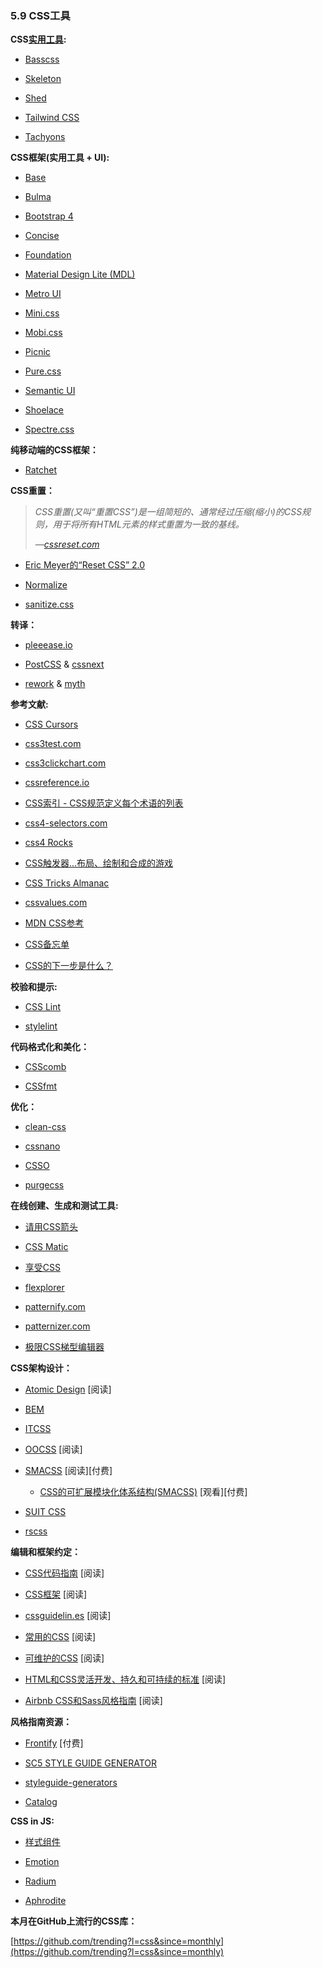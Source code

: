 ### 5.9 CSS工具

**CSS[实用工具](https://css-tricks.com/need-css-utility-library/):**

* [Basscss](http://basscss.com/)

* [Skeleton](http://getskeleton.com/)

* [Shed](http://tedconf.github.io/shed-css/)

* [Tailwind CSS](https://tailwindcss.com/)

* [Tachyons](https://github.com/tachyons-css/tachyons/)

**CSS框架(实用工具 + UI):**

* [Base](http://getbase.org/)

* [Bulma](http://bulma.io/)

* [Bootstrap 4](https://v4-alpha.getbootstrap.com/)

* [Concise](http://concisecss.com/)

* [Foundation](http://foundation.zurb.com/)

* [Material Design Lite (MDL)](http://www.getmdl.io/index.html)

* [Metro UI](http://metroui.org.ua/)

* [Mini.css](https://minicss.org/)

* [Mobi.css](http://getmobicss.com/)

* [Picnic](http://picnicss.com/)

* [Pure.css](http://purecss.io/)

* [Semantic UI](http://semantic-ui.com/)

* [Shoelace](https://shoelace.style/)

* [Spectre.css](https://picturepan2.github.io/spectre/)

**纯移动端的CSS框架：**

* [Ratchet](http://goratchet.com/)

**CSS重置：**

> *CSS重置(又叫“重置CSS”)是一组简短的、通常经过压缩(缩小)的CSS规则，用于将所有HTML元素的样式重置为一致的基线。*
> 
> *—[cssreset.com](http://cssreset.com/what-is-a-css-reset/)*

* [Eric Meyer的“Reset CSS” 2.0](https://meyerweb.com/eric/tools/css/reset/)

* [Normalize](https://necolas.github.io/normalize.css/)

* [sanitize.css](https://github.com/jonathantneal/sanitize.css)

**转译：**

* [pleeease.io](http://pleeease.io/)

* [PostCSS](https://github.com/postcss/postcss) & [cssnext](http://cssnext.io/)

* [rework](https://github.com/reworkcss/rework) & [myth](http://www.myth.io/)

**参考文献:**

* [CSS Cursors](http://csscursor.info/)

* [css3test.com](http://css3test.com/)

* [css3clickchart.com](http://css3clickchart.com/)

* [cssreference.io](http://cssreference.io/)

* [CSS索引 - CSS规范定义每个术语的列表](https://drafts.csswg.org/indexes/)

* [css4-selectors.com](http://css4-selectors.com/)

* [css4 Rocks](http://css4.rocks/)

* [CSS触发器...布局、绘制和合成的游戏](http://csstriggers.com/)

* [CSS Tricks Almanac](https://css-tricks.com/almanac/)

* [cssvalues.com](http://cssvalues.com/)

* [MDN CSS参考](https://developer.mozilla.org/en-US/docs/Web/CSS/Reference)

* [CSS备忘单](https://adam-marsden.co.uk/css-cheat-sheet/)

* [CSS的下一步是什么？](https://cssdb.org/)

**校验和提示:**

* [CSS Lint](http://csslint.net/)

* [stylelint](http://stylelint.io/)

**代码格式化和美化：**

* [CSScomb](https://github.com/csscomb/csscomb.js)

* [CSSfmt](https://github.com/morishitter/cssfmt)

**优化：**

* [clean-css](https://github.com/jakubpawlowicz/clean-css)

* [cssnano](http://cssnano.co/)

* [CSSO](http://css.github.io/csso/)

* [purgecss](https://github.com/FullHuman/purgecss)

**在线创建、生成和测试工具:**

* [请用CSS箭头](http://cssarrowplease.com/)

* [CSS Matic](http://www.cssmatic.com/)

* [享受CSS](http://enjoycss.com/)

* [flexplorer](http://bennettfeely.com/flexplorer/)

* [patternify.com](http://patternify.com)

* [patternizer.com](http://patternizer.com/)

* [极限CSS梯型编辑器](http://www.colorzilla.com/gradient-editor/)

**CSS架构设计：**

* [Atomic Design](http://atomicdesign.bradfrost.com/) \[阅读\]

* [BEM](http://getbem.com/introduction/)

* [ITCSS](https://www.xfive.co/blog/itcss-scalable-maintainable-css-architecture/)

* [OOCSS](http://oocss.org/) \[阅读\]

* [SMACSS](https://smacss.com/) \[阅读\]\[付费\]

  * [CSS的可扩展模块化体系结构(SMACSS)](https://frontendmasters.com/courses/smacss/) \[观看\]\[付费\]
  
* [SUIT CSS](http://suitcss.github.io)

* [rscss](http://rscss.io/)

<!-- Authoring/Architecting Conventions: -->
**编辑和框架约定：**

* [CSS代码指南](http://codeguide.co/#css) \[阅读\]

* [CSS框架](https://github.com/jareware/css-architecture) \[阅读\]

* [cssguidelin.es](http://cssguidelin.es/) \[阅读\]

* [常用的CSS](https://github.com/necolas/idiomatic-css) \[阅读\]

* [可维护的CSS](http://maintainablecss.com/) \[阅读\]

* [HTML和CSS灵活开发、持久和可持续的标准](http://mdo.github.io/code-guide/) \[阅读\]

* [Airbnb CSS和Sass风格指南](https://github.com/airbnb/css) \[阅读\]

**风格指南资源：**

* [Frontify](https://frontify.com/) \[付费\]

* [SC5 STYLE GUIDE GENERATOR](http://styleguide.sc5.io/)

* [styleguide-generators](https://github.com/davidhund/styleguide-generators)

* [Catalog](https://docs.catalog.style/)

**CSS in JS:**

* [样式组件](https://www.styled-components.com/)

* [Emotion](https://emotion.sh/docs/introduction)

* [Radium](https://formidable.com/open-source/radium/)

* [Aphrodite](https://github.com/Khan/aphrodite)

**本月在GitHub上流行的CSS库：**

[https://github.com/trending?l=css&since=monthly](https://github.com/trending?l=css&since=monthly)


